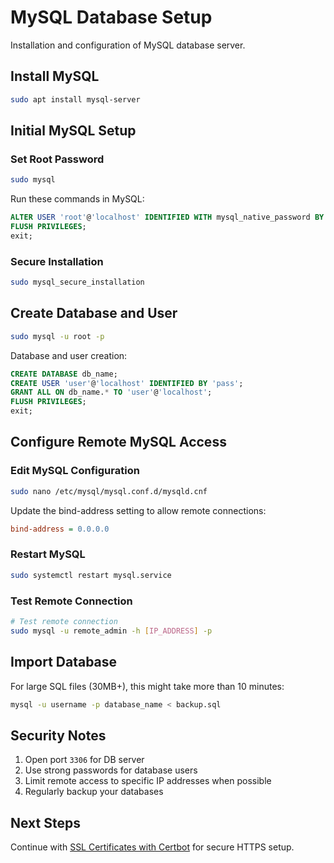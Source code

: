 # MySQL Database Setup

Installation and configuration of MySQL database server.

## Install MySQL

```bash
sudo apt install mysql-server
```

## Initial MySQL Setup

### Set Root Password
```bash
sudo mysql
```

Run these commands in MySQL:
```sql
ALTER USER 'root'@'localhost' IDENTIFIED WITH mysql_native_password BY 'DB@$#root';
FLUSH PRIVILEGES;
exit;
```

### Secure Installation
```bash
sudo mysql_secure_installation
```

## Create Database and User

```bash
sudo mysql -u root -p
```

Database and user creation:
```sql
CREATE DATABASE db_name;
CREATE USER 'user'@'localhost' IDENTIFIED BY 'pass';
GRANT ALL ON db_name.* TO 'user'@'localhost';
FLUSH PRIVILEGES;
exit;
```

## Configure Remote MySQL Access

### Edit MySQL Configuration
```bash
sudo nano /etc/mysql/mysql.conf.d/mysqld.cnf
```

Update the bind-address setting to allow remote connections:
```ini
bind-address = 0.0.0.0
```

### Restart MySQL
```bash
sudo systemctl restart mysql.service
```

### Test Remote Connection
```bash
# Test remote connection
sudo mysql -u remote_admin -h [IP_ADDRESS] -p 
```

## Import Database

For large SQL files (30MB+), this might take more than 10 minutes:
```bash
mysql -u username -p database_name < backup.sql
```

## Security Notes

1. Open port `3306` for DB server
2. Use strong passwords for database users
3. Limit remote access to specific IP addresses when possible
4. Regularly backup your databases

## Next Steps

Continue with [SSL Certificates with Certbot](./09-ssl-certbot.md) for secure HTTPS setup.
